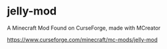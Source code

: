# jelly-mod
A Minecraft Mod
Found on CurseForge, made with MCreator

https://www.curseforge.com/minecraft/mc-mods/jelly-mod
